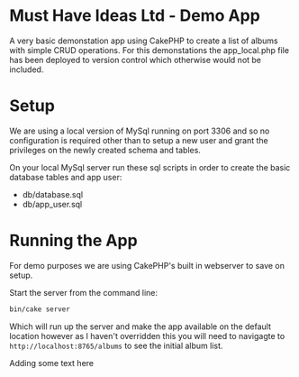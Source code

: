 # Must Have Ideas Ltd - Demo App

A very basic demonstation app using CakePHP to create a list of albums with simple CRUD operations.  For this demonstations the app_local.php file has been deployed to version control which otherwise would not be included.

# Setup
We are using a local version of MySql running on port 3306 and so no configuration is required other than to setup a new user and grant the privileges on the newly created schema and tables.

On your local MySql server run these sql scripts in order to create the basic database tables and app user:
- db/database.sql
- db/app_user.sql

# Running the App
For demo purposes we are using CakePHP's built in webserver to save on setup.  

Start the server from the command line:

```bash
bin/cake server
```

Which will run up the server and make the app available on the default location however as I haven't overridden this you will need to navigagte to
`http://localhost:8765/albums` to see the initial album list.

Adding some text here
